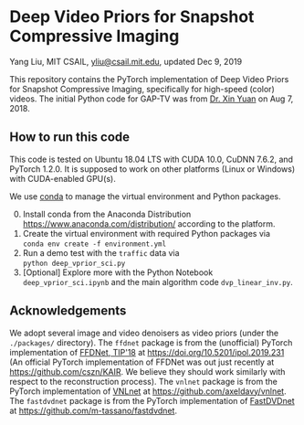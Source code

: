 # Deep Video Priors for Snapshot Compressive Imaging
Yang Liu, MIT CSAIL, yliu@csail.mit.edu, updated Dec 9, 2019

This repository contains the PyTorch implementation of Deep Video Priors for Snapshot Compressive Imaging, specifically for high-speed (color) videos. The initial Python code for GAP-TV was from [Dr. Xin Yuan](https://www.bell-labs.com/usr/x.yuan) on Aug 7, 2018.

## How to run this code
This code is tested on Ubuntu 18.04 LTS with CUDA 10.0, CuDNN 7.6.2, and PyTorch 1.2.0. It is supposed to work on other platforms (Linux or Windows) with CUDA-enabled GPU(s). 

We use [conda](https://www.anaconda.com/distribution/) to manage the virtual environment and Python packages.

0. Install conda from the Anaconda Distribution https://www.anaconda.com/distribution/ according to the platform.
1. Create the virtual environment with required Python packages via  
`conda env create -f environment.yml`
2. Run a demo test with the `traffic` data via  
`python deep_vprior_sci.py`
3. [Optional] Explore more with the Python Notebook `deep_vprior_sci.ipynb` and the main algorithm code `dvp_linear_inv.py`.

## Acknowledgements
We adopt several image and video denoisers as video priors (under the `./packages/` directory). The `ffdnet` package is from the (unofficial) PyTorch implementation of [FFDNet, TIP'18](https://doi.org/10.1109/TIP.2018.2839891) at https://doi.org/10.5201/ipol.2019.231 (An official PyTorch implementation of FFDNet was out just recently at https://github.com/cszn/KAIR. We believe they should work similarly with respect to the reconstruction process). The `vnlnet` package is from the PyTorch implementation of [VNLnet](https://arxiv.org/abs/1811.12758) at https://github.com/axeldavy/vnlnet. The `fastdvdnet` package is from the PyTorch implementation of [FastDVDnet](https://arxiv.org/abs/1907.01361) at https://github.com/m-tassano/fastdvdnet.